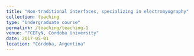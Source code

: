 ```yaml
---
title: "Non-traditional interfaces, specializing in electromyography"
collection: teaching
type: "Undergraduate course"
permalink: /teaching/teaching-1
venue: "FCEFyN, Córdoba University"
date: 2017-05-01
location: "Córdoba, Argentina"
---
```

